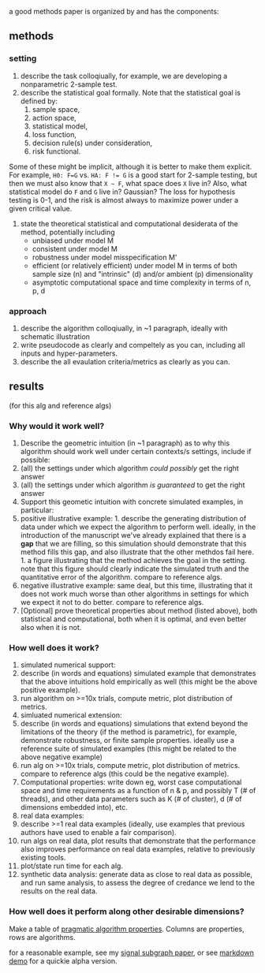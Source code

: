 a good methods paper is organized by and has the components:



## methods

### setting

1. describe the task colloqiually, for example, we are developing a nonparametric 2-sample test.
1. describe the statistical goal formally. Note that the statistical goal is defined by: 
    1. sample space, 
    2. action space, 
    3. statistical model, 
    4. loss function, 
    5. decision rule(s) under consideration, 
    6. risk functional.

Some of these might be implicit, although it is better to make them explicit.  For example,  `H0: F=G` vs. `HA: F != G` is a good start for 2-sample testing, but then we must also know that `X ~ F`, what space does `X` live in?  Also, what statistical model do `F` and `G` live in? Gaussian? The loss for hypothesis testing is 0-1, and the risk is almost always to maximize power under a given critical value.    


1. state the theoretical statistical and computational desiderata of the method, potentially including
    - unbiased under model M
    - consistent under model M
    - robustness under model misspecification M'
    - efficient (or relatively efficient) under model M in terms of both sample size (n) and "intrinsic" (d) and/or ambient (p) dimensionality
    - asymptotic computational space and time complexity in terms of n, p, d


### approach

1. describe the algorithm colloqiually, in ~1 paragraph, ideally with schematic illustration 
2. write pseudocode as clearly and compeltely as you can, including all inputs and hyper-parameters.
1. describe the all evaulation criteria/metrics as clearly as you can.
  

## results

(for this alg and reference algs)

### Why would it work well?

1. Describe the geometric intuition (in ~1 paragraph) as to why this algorithm should work well under certain contexts/s settings,  include if possible:
  1. (all) the settings under which algorithm *could possibly* get the right answer
  1. (all) the settings under which algorithm *is guaranteed* to get the right answer
1. Support this geometic intuition with concrete simulated examples, in particular: 
  1. positive illustrative example: 
    1. describe the generating distribution of data under which we expect the algorithm to perform well. ideally, in the introduction of the manuscript we've already explained that there is a **gap** that we are filling, so this simulation should demonstrate that this method fills this gap, and also illustrate that the other methdos fail here. 
    1. a figure illustrating that the method achieves the goal in the setting.  note that this figure should clearly indicate the simulated truth and the quantitative error of the algorithm. compare to reference algs.
  1. negative illustrative example: same deal, but this time, illustrating that it does not work much worse than other algorithms in settings for which we expect it not to do better. compare to reference algs.
1. [Optional] prove theoretical properties about method (listed above), both statistical and computational, both when it is optimal, and even better also when it is not.


### How well does it work?


1. simulated numerical support: 
  1. describe (in words and equations) simulated example that demonstrates that the above intuitions hold empirically as well (this might be the above positive example).  
  1. run algorithm on >=10x trials, compute metric, plot distribution of metrics.
1. simluated numerical extension: 
  1. describe (in words and equations)  simulations that extend beyond the limitations of the theory (if the method is parametric), for example, demonstrate robustness, or finite sample properties. ideally use a reference suite of simulated examples (this might be related to the above negative example) 
  1. run alg on >=10x trials, compute metric, plot distribution of metrics. compare to reference algs (this could  be the negative example).
1. Computational properties: write down eg, worst case computational space and time requirements as a function of n & p, and possibly T (# of threads), and other data parameters such as K (# of cluster), d (# of dimensions embedded into), etc.
1. real data examples: 
  1. describe >=1 real data examples (ideally, use examples that previous authors have used to enable a fair comparison).
  1. run algs on real data, plot results that demonstrate that the performance also improves performance on real data examples, relative to previously existing tools.
  1. plot/state run time for each alg.
1. synthetic data analysis: generate data as close to real data as possible, and run same analysis, to assess the degree of credance we lend to the results on the real data.


### How well does it perform along other desirable dimensions?


Make a table of [pragmatic algorithm properties](https://github.com/neurodata/checklists/blob/master/algorithm_properties.md#pragmatic-properties). Columns are properties, rows are algorithms.


for a reasonable example, see my [signal subgraph paper](http://ieeexplore.ieee.org/document/6341752/), or see [markdown demo](https://github.com/neurodata/checklists/blob/master/Tutorials/MATLAB/algs_example/methods_paper_example.md) for a quickie alpha version.
